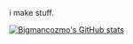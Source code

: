 i make stuff.

[![Bigmancozmo's GitHub stats](https://github-readme-stats.vercel.app/api?username=Bigmancozmo&show_icons=true&theme=nightowl)](https://github.com/anuraghazra/github-readme-stats)
